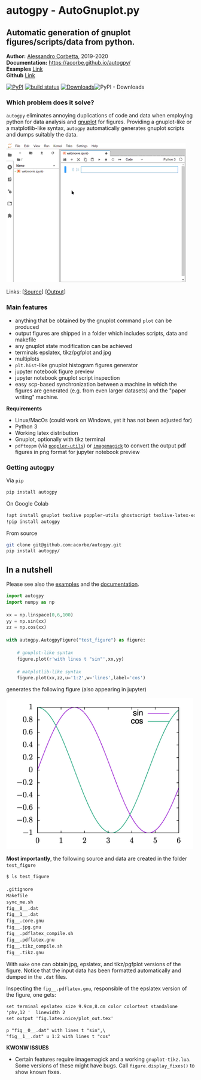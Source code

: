 <h1>autogpy - AutoGnuplot.py</h1>

<h2>Automatic generation of gnuplot figures/scripts/data from python.</h2>


**Author:** [Alessandro Corbetta](http://corbetta.phys.tue.nl/), 2019-2020   
**Documentation:** https://acorbe.github.io/autogpy/  
**Examples** [Link](https://github.com/acorbe/autogpy/tree/master/examples)  
**Github** [Link](https://github.com/acorbe/autogpy) 


[![PyPI](https://img.shields.io/pypi/v/autogpy)](https://pypi.org/project/autogpy/) [![build status](https://travis-ci.org/acorbe/autogpy.svg?branch=master)](https://travis-ci.org/github/acorbe/autogpy) [![Downloads](https://pepy.tech/badge/autogpy)](https://pepy.tech/project/autogpy)![PyPI - Downloads](https://img.shields.io/pypi/dm/autogpy)


### Which problem does it solve?

`autogpy` eliminates annoying duplications of code and data when employing python for data analysis and [gnuplot](http://www.gnuplot.info/) for figures. Providing a gnuplot-like or a matplotlib-like syntax, `autogpy` automatically generates gnuplot scripts and dumps suitably the data.  

![Autogpy-Demo](https://github.com/acorbe/autogpy/blob/master/doc/other/demo-animation.gif)

Links: [[Source](https://github.com/acorbe/autogpy/tree/master/examples/02-webexample/webmovie.ipynb)] [[Output](https://github.com/acorbe/autogpy/tree/master/examples/02-webexample/test-figure)]


### Main features
+ anything that be obtained by the gnuplot command `plot` can be produced
+ output figures are shipped in a folder which includes scripts, data and makefile
+ any gnuplot state modification can be achieved
+ terminals epslatex, tikz/pgfplot and jpg
+ multiplots
+ `plt.hist`-like gnuplot histogram figures generator
+ jupyter notebook figure preview
+ jupyter notebook gnuplot script inspection
+ easy scp-based synchronization between a machine in which the figures are generated (e.g. from even larger datasets) and the "paper writing" machine.

**Requirements**
+ Linux/MacOs (could work on Windows, yet it has not been adjusted for)
+ Python 3
+ Working latex distribution
+ Gnuplot, optionally with tikz terminal
+ `pdftoppm` (via [`poppler-utils`](https://command-not-found.com/pdftoppm)) or [`imagemagick`](https://command-not-found.com/convert) to convert the output pdf figures in png format for jupyter notebook preview 


### Getting autogpy

Via `pip`
```bash
pip install autogpy

```

On Google Colab
```bash
!apt install gnuplot texlive poppler-utils ghostscript texlive-latex-extra
!pip install autogpy
```

From source
```bash
git clone git@github.com:acorbe/autogpy.git
pip install autogpy/
```


## In a nutshell

Please see also the [examples](https://github.com/acorbe/autogpy/tree/master/examples) and the [documentation](https://acorbe.github.io/autogpy/).

```python
import autogpy
import numpy as np

xx = np.linspace(0,6,100)
yy = np.sin(xx)
zz = np.cos(xx)

with autogpy.AutogpyFigure("test_figure") as figure: 

	# gnuplot-like syntax
	figure.plot(r'with lines t "sin"',xx,yy)
	
	# matplotlib-like syntax
	figure.plot(xx,zz,u='1:2',w='lines',label='cos')
```

generates the following figure (also appearing in jupyter)

<img src="https://github.com/acorbe/autogpy/raw/master/example_fig.jpeg" alt="example figure" width="500px" >

**Most importantly**, the following source and data are created in the folder `test_figure` 

```bash
$ ls test_figure

.gitignore
Makefile
sync_me.sh
fig__0__.dat
fig__1__.dat
fig__.core.gnu
fig__.jpg.gnu
fig__.pdflatex_compile.sh
fig__.pdflatex.gnu
fig__.tikz_compile.sh
fig__.tikz.gnu
```

With `make` one can obtain jpg, epslatex, and tikz/pgfplot versions of the figure. Notice that the input data has been formatted automatically and dumped in the `.dat` files.

Inspecting the `fig__.pdflatex.gnu`, responsible of the epslatex version of the figure, one gets:
```gnuplot
set terminal epslatex size 9.9cm,8.cm color colortext standalone      'phv,12 '  linewidth 2
set output 'fig.latex.nice/plot_out.tex'

p "fig__0__.dat" with lines t "sin",\
"fig__1__.dat" u 1:2 with lines t "cos" 
```

**KWONW ISSUES**
+ Certain features require imagemagick and a working `gnuplot-tikz.lua`. Some versions of these might have bugs. Call `figure.display_fixes()` to show known fixes.

